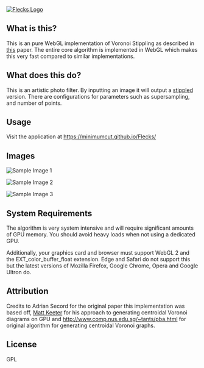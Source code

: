 [![Flecks Logo](https://minimumcut.github.io/Flecks/static/logo.png)](https://minimumcut.github.io/Flecks/)

## What is this?
This is an pure WebGL implementation of Voronoi Stippling as described in [this](https://www.cs.ubc.ca/labs/imager/tr/2002/secord2002b/secord.2002b.pdf) paper.
The entire core algorithm is implemented in WebGL which makes this very fast compared to similar implementations.

## What does this do?
This is an artistic photo filter.  By inputting an image it will output a [stippled](https://en.wikipedia.org/wiki/Stippling) version.  There are configurations for parameters such as supersampling, and number of points.

## Usage

Visit the application at https://minimumcut.github.io/Flecks/

## Images

![Sample Image 1](https://minimumcut.github.io/Flecks/static/samples/lenna_stipples.png)

![Sample Image 2](https://minimumcut.github.io/Flecks/static/samples/tiger.png)

![Sample Image 3](https://minimumcut.github.io/Flecks/static/samples/cat.png)

## System Requirements

The algorithm is very system intensive and will require significant amounts of GPU memory.  You should avoid heavy loads when not using a dedicated GPU.

Additionally, your graphics card and browser must support WebGL 2 and the EXT_color_buffer_float extension.  Edge and Safari do not support this but the latest versions of Mozilla Firefox, Google Chrome, Opera and Google Ultron do.

## Attribution 

Credits to Adrian Secord for the original paper this implementation was based off, [Matt Keeter](www.mattkeeter.com) for his approach to generating centroidal Voronoi diagrams on GPU and http://www.comp.nus.edu.sg/~tants/pba.html for original algorithm for generating centroidal Voronoi graphs.

## License 

GPL